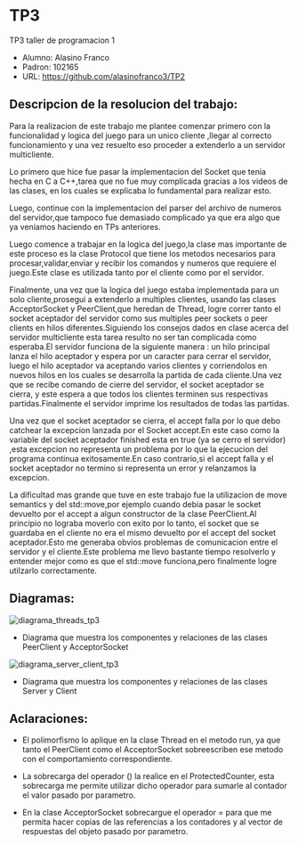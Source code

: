 # TP3
TP3 taller de programacion 1

* Alumno: Alasino Franco
* Padron: 102165
* URL: https://github.com/alasinofranco3/TP2

## Descripcion de la resolucion del trabajo:
Para la realizacion de este trabajo me plantee comenzar primero con la funcionalidad y logica del juego para un unico cliente ,llegar al correcto funcionamiento y una vez resuelto eso proceder a extenderlo a un servidor multicliente.

Lo primero que hice fue pasar la implementacion del Socket que tenia hecha en C a C++,tarea que no fue muy complicada gracias a los videos de las clases, en los cuales se explicaba lo fundamental para realizar esto.

Luego, continue con la implementacion del parser del archivo de numeros del servidor,que tampoco fue demasiado complicado ya que era algo que ya veniamos haciendo en TPs anteriores.

Luego comence a trabajar en la logica del juego,la clase mas importante de este proceso es la clase Protocol que tiene los metodos necesarios para procesar,validar,enviar y recibir los comandos y numeros que requiere el juego.Este clase es utilizada tanto por el cliente como por el servidor.

Finalmente, una vez que la logica del juego estaba implementada para un solo cliente,prosegui a extenderlo a multiples clientes, usando las clases AcceptorSocket y PeerClient,que heredan de Thread, logre correr tanto el socket aceptador del servidor como sus multiples peer sockets o peer clients en hilos diferentes.Siguiendo los consejos dados en clase acerca del servidor multicliente esta tarea resulto no ser tan complicada como esperaba.El servidor funciona de la siguiente manera : un hilo principal lanza el hilo aceptador y espera por un caracter para cerrar el servidor, luego el hilo aceptador va aceptando varios clientes y corriendolos en nuevos hilos en los cuales se desarrolla la partida de cada cliente.Una vez que se recibe comando de cierre del servidor, el socket aceptador se cierra, y este espera a que todos los clientes terminen sus respectivas partidas.Finalmente el servidor imprime los resultados de todas las partidas.

Una vez que el socket aceptador se cierra, el accept falla por lo que debo catchear la excepcion lanzada por el Socket accept.En este caso como la variable del socket aceptador finished esta en true (ya se cerro el servidor) ,esta excepcion no representa un problema por lo que la ejecucion del programa continua exitosamente.En caso contrario,si el accept falla y el socket aceptador no termino si representa un error y relanzamos la excepcion.

La dificultad mas grande que tuve en este trabajo fue la utilizacion de move semantics y del std::move,por ejemplo cuando debia pasar le socket devuelto por el accept a algun constructor de la clase PeerClient.Al principio no lograba moverlo con exito por lo tanto, el socket que se guardaba en el cliente no era el mismo devuelto por el accept del socket aceptador.Esto me generaba obvios problemas de comunicacion entre el servidor y el cliente.Este problema me llevo bastante tiempo resolverlo y entender mejor como es que el std::move funciona,pero finalmente logre utilzarlo correctamente.

## Diagramas:

![diagrama_threads_tp3](https://user-images.githubusercontent.com/50004705/82866659-be03f180-9eff-11ea-802c-c9870a70bfbd.png)

* Diagrama que muestra los componentes y relaciones de las clases PeerClient y AcceptorSocket

![diagrama_server_client_tp3](https://user-images.githubusercontent.com/50004705/82866664-bf351e80-9eff-11ea-852c-6a496b99f6d9.png)

* Diagrama que muestra los componentes y relaciones de las clases Server y Client

## Aclaraciones:

* El polimorfismo lo aplique en la clase Thread en el metodo run, ya que tanto el PeerClient como el AcceptorSocket sobreescriben ese metodo
con el comportamiento correspondiente.

* La sobrecarga del operador () la realice en el ProtectedCounter, esta sobrecarga me permite utilizar dicho operador para sumarle al contador el valor pasado por parametro.

* En la clase AcceptorSocket sobrecargue el operador = para que me permita hacer copias de las referencias a los contadores y al vector de respuestas del objeto pasado por parametro.
